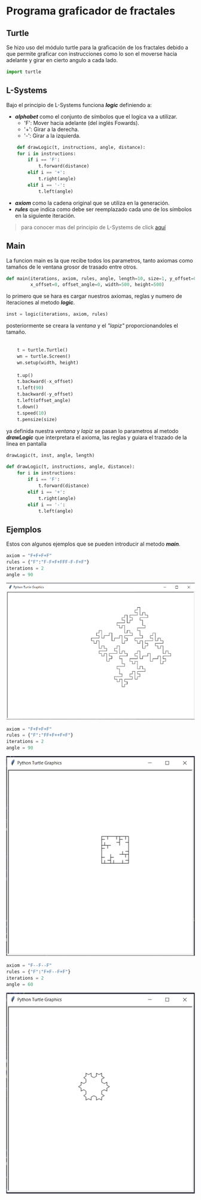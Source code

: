 # Programa graficador de fractales

## **Turtle**

Se hizo uso del módulo turtle para la graficación de los fractales debido a que permite graficar con instrucciones como lo son el moverse hacia adelante y girar en cierto angulo a cada lado.

```python
import turtle
```

## **L-Systems**

Bajo el principio de L-Systems funciona ***logic*** definiendo a:

- ***alphabet*** como el conjunto de símbolos que el logica va a utilizar.
  - 'F': Mover hacia adelante (del inglés Fowards).
  - '+': Girar a la derecha.
  - '-': Girar a la izquierda.

```python
    def drawLogic(t, instructions, angle, distance):
    for i in instructions:
        if i == 'F':
            t.forward(distance)
        elif i == '+':
            t.right(angle)
        elif i == '-':
            t.left(angle)
```

- ***axiom*** como la cadena original que se utiliza en la generación.
- ***rules*** que indica como debe ser reemplazado cada uno de los símbolos en la siguiente iteración.
  
>para conocer mas del principio de L-Systems de click [aquí](https://www.youtube.com/watch?v=f6ra024-ASY&feature=emb_title)

## **Main**

La funcion main es la que recibe todos los parametros, tanto axiomas como tamaños de le ventana grosor de trasado entre otros.

```python
def main(iterations, axiom, rules, angle, length=10, size=1, y_offset=0,
         x_offset=0, offset_angle=0, width=500, height=500)
```

lo primero que se hara es cargar nuestros axiomas, reglas y numero de iteraciones al metodo ***logic***.

```python
inst = logic(iterations, axiom, rules)
```

posteriormente se creara la *ventana* y el *"lapiz"* proporcionandoles el tamaño.

```python

    t = turtle.Turtle()
    wn = turtle.Screen()
    wn.setup(width, height)

    t.up()
    t.backward(-x_offset)
    t.left(90)
    t.backward(-y_offset)
    t.left(offset_angle)
    t.down()
    t.speed(10)
    t.pensize(size)
```

ya definida nuestra *ventana* y *lapiz* se pasan lo parametros al metodo ***drawLogic*** que interpretara el axioma, las reglas y guiara el trazado de la linea en pantalla

```python
drawLogic(t, inst, angle, length)
```

```python 
def drawLogic(t, instructions, angle, distance):
    for i in instructions:
        if i == 'F':
            t.forward(distance)
        elif i == '+':
            t.right(angle)
        elif i == '-':
            t.left(angle)
```

## Ejemplos

Estos con algunos ejemplos que se pueden introducir al metodo ***main***.


```python
axiom = "F+F+F+F"
rules = {"F":"F-F+F+FFF-F-F+F"}
iterations = 2
angle = 90
```
![fractal 1](fractal1.PNG)

```python
axiom = "F+F+F+F"
rules = {"F":"FF+F++F+F"}
iterations = 2
angle = 90
```
![fractal 1](fractal2.PNG)
```python
axiom = "F--F--F"
rules = {"F":"F+F--F+F"}
iterations = 2
angle = 60
```
![fractal 1](fractal3.PNG)